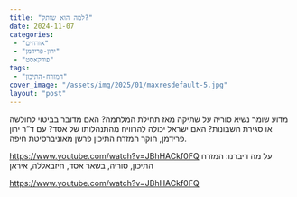 ```yaml
---
title: "למה הוא שותק?"
date: 2024-11-07
categories: 
 - "אורחים"
 - "ירון-פרידמן"
 - "פודקאסט"
tags: 
 - "המזרח-התיכון"
cover_image: "/assets/img/2025/01/maxresdefault-5.jpg"
layout: "post"
---
```


מדוע שומר נשיא סוריה על שתיקה מאז תחילת המלחמה? האם מדובר בביטוי לחולשה או סגירת חשבונות? האם ישראל יכולה להרוויח מהתנהלותו של אסד? עם ד”ר ירון פרידמן, חוקר  המזרח התיכון פרשן מאוניברסיטת חיפה.

<https://www.youtube.com/watch?v=JBhHACkf0FQ>
על מה דיברנו:
המזרח התיכון, סוריה, בשאר אסד, חיזבאללה, איראן

<https://www.youtube.com/watch?v=JBhHACkf0FQ>
